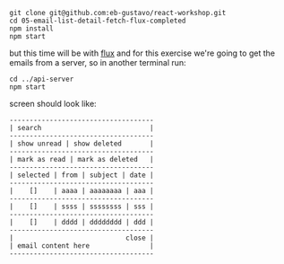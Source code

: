 ```
git clone git@github.com:eb-gustavo/react-workshop.git
cd 05-email-list-detail-fetch-flux-completed
npm install
npm start
```

but this time will be with [flux](https://facebook.github.io/flux/)
and for this exercise we're going to get the emails from a server, so in another terminal run:
```
cd ../api-server
npm start
```

screen should look like:
```
------------------------------------
| search                           |
------------------------------------
| show unread | show deleted       |
------------------------------------
| mark as read | mark as deleted   |
------------------------------------
| selected | from | subject | date |
------------------------------------
|    []    | aaaa | aaaaaaaa | aaa |
------------------------------------
|    []    | ssss | ssssssss | sss |
------------------------------------
|    []    | dddd | dddddddd | ddd |
------------------------------------
|                            close |
| email content here               |
------------------------------------
```
